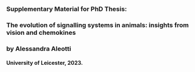 ### Supplementary Material for PhD Thesis:


### The evolution of signalling systems in animals: insights from vision and chemokines
### by Alessandra Aleotti



#### University of Leicester, 2023.
